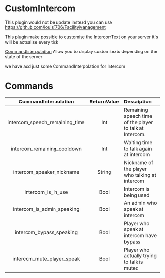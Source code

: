 # CustomIntercom 

This plugin would not be update instead you can use https://github.com/louis1706/FacilityManagement






This plugin make possible to customise the IntercomText on your server it's will be actualise every tick

[CommandInterpolation](https://en.scpslgame.com/index.php?title=Command_Interpolation
) Allow you to display custom texts depending on the state of the server

we have add just some CommandInterpolation for Intercom

# Commands
|     CommandInterpolation    | ReturnValue | Description |
| :-------------: | :---------: | :--------- |
| intercom_speech_remaining_time | Int | Remaining speech time of the player to talk at Intercom. |
| intercom_remaining_cooldown | Int | Waiting time to talk again at intercom |
| intercom_speaker_nickname | String | Nickname of the player who talking at intercom |
| intercom_is_in_use | Bool | Intercom is being used |
| intercom_is_admin_speaking | Bool | An admin who speak at intercom |
| intercom_bypass_speaking | Bool | Player who speak at intercom have bypass |
| intercom_mute_player_speak | Bool | Player who actually trying to talk is muted |

